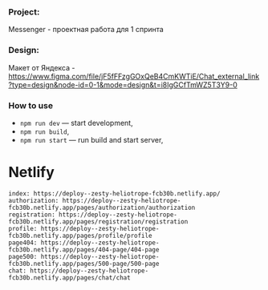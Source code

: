 ### Project: 

Messenger - проектная работа для 1 спринта

### Design:

Макет от Яндекса - https://www.figma.com/file/jF5fFFzgGOxQeB4CmKWTiE/Chat_external_link?type=design&node-id=0-1&mode=design&t=i8IgGCfTmWZ5T3Y9-0

### How to use

- `npm run dev` — start development,
- `npm run build`,
- `npm run start` — run build and start server,

# Netlify
    index: https://deploy--zesty-heliotrope-fcb30b.netlify.app/
    authorization: https://deploy--zesty-heliotrope-fcb30b.netlify.app/pages/authorization/authorization
    registration: https://deploy--zesty-heliotrope-fcb30b.netlify.app/pages/registration/registration
    profile: https://deploy--zesty-heliotrope-fcb30b.netlify.app/pages/profile/profile
    page404: https://deploy--zesty-heliotrope-fcb30b.netlify.app/pages/404-page/404-page
    page500: https://deploy--zesty-heliotrope-fcb30b.netlify.app/pages/500-page/500-page
    chat: https://deploy--zesty-heliotrope-fcb30b.netlify.app/pages/chat/chat
